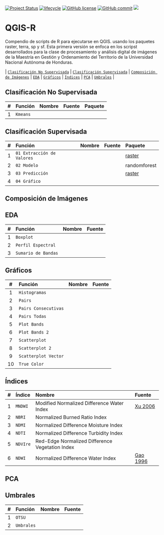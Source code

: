 <!-- badges: start -->
[![Project Status](https://www.repostatus.org/badges/latest/active.svg)](https://www.repostatus.org/#active)
[![lifecycle](https://img.shields.io/badge/lifecycle-stable-brightgreen.svg)](https://www.tidyverse.org/lifecycle/#stable)
[![GitHub license](https://img.shields.io/github/license/Naereen/StrapDown.js.svg)](https://github.com/Naereen/StrapDown.js/blob/master/LICENSE)
[![GitHub commit](https://img.shields.io/github/last-commit/pcm-dpc/COVID-19)](https://github.com/klauswiese/QGIS-R/commits)
![](https://visitor-badge.laobi.icu/badge?page_id=klauswiese.klauswiese/QGIS-R) 
<!-- badges: end -->


# QGIS-R
Compendio de scripts de R para ejecutarse en QGIS. usando los paquetes raster, terra, sp y sf. Esta primera versión se enfoca en los scripst desarrollados para la clase de procesamiento y análisis digital de imágenes de la Maestría en Gestión y Ordenamiento del Territorio de la Universidad Nacional Autónoma de Honduras.

\| [`Clasificación No Supervisada`](#clasificación-no-supervisada) \| [`Clasificación Supervisada`](#clasificación-supervisada) \| [`Composición de Imágenes`](#composición-de-imágenes) \| [`EDA`](#eda) \| [`Gráficos`](#gráficos) \| [`Índices`](#índices) \| [`PCA`](#pca) \| [`Umbrales`](#umbrales) \| 

## Clasificación No Supervisada

| # | Función | Nombre |Fuente | Paquete |
| :---: | :--- | :--- | :--- | :--- |
| 1 | `Kmeans` | | |  |

## Clasificación Supervisada

| # | Función | Nombre |Fuente | Paquete |
| :---: | :--- | :--- | :--- | :--- |
| 1 | `01 Extracción de Valores` | | | [raster](https://cran.r-project.org/web/packages/raster/index.html) |
| 2 | `02 Modelo` | | | randomforest |
| 3 | `03 Predicción` | | | [raster](https://cran.r-project.org/web/packages/raster/index.html) |
| 4 | `04 Gráfico` | | | |

## Composición de Imágenes

## EDA

| # | Función | Nombre |Fuente |
| :---: | :--- | :--- | :--- | 
| 1 | `Boxplot` | |
| 2 | `Perfil Espectral` | | | 
| 3 | `Sumario de Bandas` | | |

## Gráficos

| # | Función | Nombre |Fuente |
| :---: | :--- | :--- | :--- | 
| 1 | `Histogramas` | |
| 2 | `Pairs` | | | 
| 3 | `Pairs Consecutivas` | | |
| 4 | `Pairs Todas` | |
| 5 | `Plot Bands` | | | 
| 6 | `Plot Bands 2` | | |
| 7 | `Scatterplot` | | |
| 8 | `Scatterplot 2` | |
| 9 | `Scatterplot Vector` | | | 
| 10 | `True Color` | | |

## Índices

| # | Índice | Nombre |Fuente |
| :---: | :--- | :--- | :--- | 
| 1 | `MNDWI` | Modified Normalized Difference Water Index | [Xu 2006](https://www.tandfonline.com/doi/abs/10.1080/01431160600589179) |
| 2 | `NBRI` | Normalized Burned Ratio Index | | 
| 3 | `NDMI` | Normalized Difference Moisture Index | |
| 4 | `NDTI` | Normalized Difference Turbidity Index | |
| 5 | `NDVIre` | Red-Edge Normalized Difference Vegetation Index | |
| 6 | `NDWI` | Normalized Difference Water Index | [Gao 1996](https://cpb-us-w2.wpmucdn.com/sites.udel.edu/dist/d/1835/files/2014/06/NDWI-A-Normalized-Difference-Water-Index-for-Remote-Sensing-of-Vegetation-Liquid-Water-From-Space-1ko95nn.pdf) |


## PCA

## Umbrales

| # | Función | Nombre |Fuente |
| :---: | :--- | :--- | :--- | 
| 1 | `OTSU` | |
| 2 | `Umbrales` | | | 
